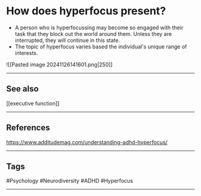 # How does hyperfocus present?

- A person who is hyperfocussing may become so engaged with their task that they block out the world around them. Unless they are interrupted, they will continue in this state.
- The topic of hyperfocus varies based the individual's unique range of interests.

![[Pasted image 20241126141601.png|250]]

---
## See also

[[executive function]]

---
## References

https://www.additudemag.com/understanding-adhd-hyperfocus/

---
## Tags

#Psychology #Neurodiversity #ADHD #Hyperfocus 

---

